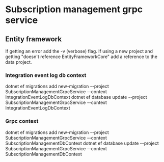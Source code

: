 ﻿# Subscription management grpc service

## Entity framework
If getting an error add the -v (verbose) flag.
If using a new project and getting "doesn't reference EntityFrameworkCore" add a reference to the data project.

### Integration event log db context
dotnet ef migrations add new-migration --project SubscriptionManagementGrpcService --context IntegrationEventLogDbContext
dotnet ef database update --project SubscriptionManagementGrpcService --context IntegrationEventLogDbContext

### Grpc context
dotnet ef migrations add new-migration --project SubscriptionManagementGrpcService --context SubscriptionManagementDbContext
dotnet ef database update --project SubscriptionManagementGrpcService --context SubscriptionManagementDbContext
